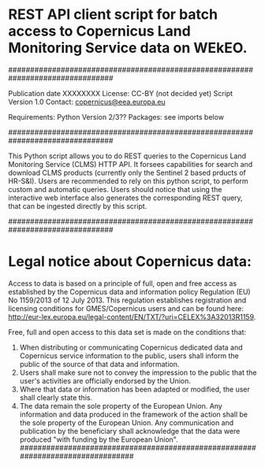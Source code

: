 # REST API client script for batch access to Copernicus Land Monitoring Service data on WEkEO.
################################################################################

Publication date XXXXXXXX
License: CC-BY (not decided yet)
Script Version 1.0
Contact: copernicus@eea.europa.eu

Requirements: Python Version 2/3??
Packages: see imports below

################################################################################

This Python script allows you to do REST queries to the Copernicus Land Monitoring Service (CLMS) HTTP API.
It forsees capabilities for search and download CLMS products (currently only the Sentinel 2 based prducts of HR-S&I). Users are recommended to rely on this python script, to perform custom and automatic queries.
Users should notice that using the interactive web interface also generates the corresponding REST query, that can be ingested directly by this script.

################################################################################
# Legal notice about Copernicus data:
Access to data is based on a principle of full, open and free access as established by the Copernicus data and information policy Regulation (EU)
No 1159/2013 of 12 July 2013. This regulation establishes registration and licensing conditions for GMES/Copernicus users and can be found here:
http://eur-lex.europa.eu/legal-content/EN/TXT/?uri=CELEX%3A32013R1159.

Free, full and open access to this data set is made on the conditions that:

1. When distributing or communicating Copernicus dedicated data and Copernicus service information to the public, users shall inform the public of the source of that data and information.
2. Users shall make sure not to convey the impression to the public that the user's activities are officially endorsed by the Union.
3. Where that data or information has been adapted or modified, the user shall clearly state this.
4. The data remain the sole property of the European Union. Any information and data produced in the framework of the action shall be the sole property of the European Union. Any communication and publication by the beneficiary shall acknowledge that the data were produced "with funding by the European Union".
################################################################################
